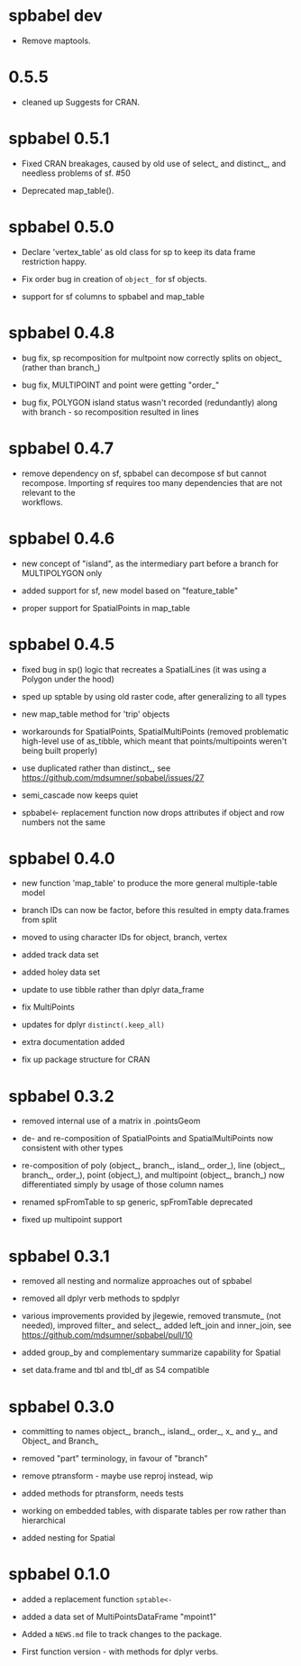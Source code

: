 # spbabel dev

* Remove maptools. 

# 0.5.5

* cleaned up Suggests for CRAN.

# spbabel 0.5.1

* Fixed CRAN breakages, caused by old use of select_ and distinct_, and needless problems of sf. #50

* Deprecated map_table(). 

# spbabel 0.5.0

* Declare 'vertex_table' as old class for sp to keep its data frame restriction happy. 

* Fix order bug in creation of `object_` for sf objects. 

* support for sf columns to spbabel and map_table

# spbabel 0.4.8

* bug fix, sp recomposition for multpoint now correctly splits on object_ (rather than branch_)

* bug fix, MULTIPOINT and point were getting "order_"

* bug fix, POLYGON island status wasn't recorded (redundantly) along
with branch - so recomposition resulted in lines

# spbabel 0.4.7

* remove dependency on sf, spbabel can decompose sf but cannot recompose. 
 Importing sf requires too many  dependencies that are not relevant to the  
workflows. 

# spbabel 0.4.6

* new concept of "island", as the intermediary part before a branch for 
MULTIPOLYGON only

* added support for sf, new model based on "feature_table"

* proper support for SpatialPoints in map_table

# spbabel 0.4.5

* fixed bug in sp() logic that recreates a SpatialLines (it was using a Polygon under the hood)

* sped up sptable by using old raster code, after generalizing to all types

* new map_table method for 'trip' objects

* workarounds for SpatialPoints, SpatialMultiPoints (removed problematic high-level use of as_tibble, which
meant that points/multipoints weren't being built properly)

* use duplicated rather than distinct_, see https://github.com/mdsumner/spbabel/issues/27

* semi_cascade now keeps quiet

* spbabel<- replacement function now drops attributes if object and row numbers
not the same

# spbabel 0.4.0

* new function 'map_table' to produce the more general multiple-table model

* branch IDs can now be factor, before this resulted in empty data.frames from split

* moved to using character IDs for object, branch, vertex

* added track data set

* added holey data set

* update to use tibble rather than dplyr data_frame

* fix MultiPoints

* updates for dplyr `distinct(.keep_all)`

* extra documentation added

* fix up package structure for CRAN

# spbabel 0.3.2

* removed internal use of a matrix in .pointsGeom

* de- and re-composition of SpatialPoints and SpatialMultiPoints now consistent with other types

* re-composition of poly (object_, branch_, island_, order_), line (object_, branch_, order_), point (object_), and multipoint (object_, branch_) now differentiated simply by usage of those column names

* renamed spFromTable to sp generic, spFromTable deprecated 

* fixed up multipoint support

# spbabel 0.3.1

* removed all nesting and normalize approaches out of spbabel

* removed all dplyr verb methods to spdplyr

* various improvements provided by jlegewie, removed transmute_ (not needed), improved filter_ and select_, added left_join and inner_join, see https://github.com/mdsumner/spbabel/pull/10

* added group_by and complementary summarize capability for Spatial 

* set data.frame and tbl and tbl_df as S4 compatible

# spbabel 0.3.0

* committing to names object_, branch_, island_, order_, x_ and y_, and Object_ and Branch_

* removed "part" terminology, in favour of "branch"

* remove ptransform - maybe use reproj instead, wip

* added methods for ptransform, needs tests

* working on embedded tables, with disparate tables per row rather than hierarchical

* added nesting for Spatial 

# spbabel 0.1.0

* added a replacement function `sptable<-`

* added a data set of MultiPointsDataFrame "mpoint1"

* Added a `NEWS.md` file to track changes to the package.

* First function version - with methods for dplyr verbs. 

